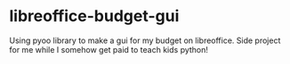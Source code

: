 # libreoffice-budget-gui
Using pyoo library to make a gui for my budget on libreoffice. Side project for me while I somehow get paid to teach kids python!
